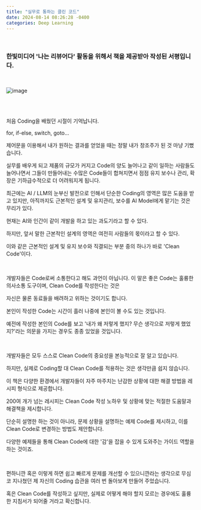 ```yaml
---
title: "실무로 통하는 클린 코드"
date: 2024-08-14 08:26:28 -0400
categories: Deep Learning
---
```


<br>

### 한빛미디어 '나는 리뷰어다' 활동을 위해서 책을 제공받아 작성된 서평입니다.

<br>

![image](https://github.com/user-attachments/assets/d28c5156-998d-424c-85f9-2c6bcb05f377)

<br>
<br>

처음 Coding을 배웠던 시절이 기억납니다.

for, if-else, switch, goto...

제어문을 이용해서 내가 원하는 결과를 얻었을 때는 정말 내가 창조주가 된 것 마냥 기뻤습니다.

실무를 배우게 되고 제품의 규모가 커지고 Code의 양도 늘어나고 같이 일하는 사람들도 늘어나면서 그들이 만들어내는 수많은 Code들이 합쳐지면서 점점 유지 보수나 관리, 확장은 기하급수적으로 더 어려워지게 됩니다.

최근에는 AI / LLM의 눈부신 발전으로 인해서 단순한 Coding의 영역은 많은 도움을 받고 있지만, 아직까지도 근본적인 설계 및 유지관리, 보수를 AI Model에게 맡기는 것은 무리가 있다.

현재는 AI와 인간이 같이 개발을 하고 있는 과도기라고 할 수 있다.

하지만, 앞서 말한 근본적인 설계의 영역은 여전히 사람들의 몫이라고 할 수 있다.

이와 같은 근본적인 설계 및 유지 보수와 직결되는 부분 중의 하나가 바로 'Clean Code'이다.

<br>

개발자들은 Code로써 소통한다고 해도 과언이 아닙니다. 이 말은 좋은 Code는 훌륭한 의사소통 도구이며, Clean Code를 작성한다는 것은

자신은 물론 동료들을 배려하고 위하는 것이기도 합니다.

본인이 작성한 Code는 시간이 흘러 나중에 본인이 볼 수도 있는 것입니다.

예전에 작성한 본인의 Code를 보고 '내가 왜 저렇게 했지? 무슨 생각으로 저렇게 했었지?'라는 의문을 가지는 경우도 종종 있었을 것입니다.

<br>

개발자들은 모두 스스로 Clean Code의 중요성을 본능적으로 잘 알고 있습니다.

하지만, 실제로 Coding할 대 Clean Code를 적용하는 것은 생각만큼 쉽지 않습니다.

이 책은 다양한 환경에서 개발자들이 자주 마주치는 난감한 상황에 대한 해결 방법을 레시피 형식으로 제공합니다.

200여 개가 넘는 레시피는 Clean Code 작성 노하우 및 상황에 맞는 적절한 도움말과 해결책을 제시합니다.

단순히 설명한 하는 것이 아니라, 문제 상황을 설명하는 예제 Code를 제시하고, 이를 Clean Code로 변경하는 방법도 제안합니다.

다양한 예제들을 통해 Clean Code에 대한 '감'을 잡을 수 있게 도와주는 가이드 역할을 하는 것이죠.

<br>

편하니깐 혹은 이렇게 하면 쉽고 빠르게 문제를 개선할 수 있으니깐라는 생각으로 무심코 지나쳤던 제 자신의 Coding 습관을 여러 번 돌아보게 만들어 주었습니다.

혹은 Clean Code를 작성하고 싶지만, 실제로 어떻게 해야 할지 모르는 경우에도 훌륭한 지침서가 되어줄 거라고 확신합니다.

<br>
